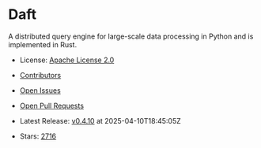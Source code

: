# Daft

A distributed query engine for large-scale data processing in Python and is implemented in Rust.
- License: [Apache License 2.0](https://spdx.org/licenses/Apache-2.0.html)

- [Contributors](https://github.com/Eventual-Inc/Daft/graphs/contributors)
- [Open Issues](https://github.com/Eventual-Inc/Daft/issues?q=sort%3Aupdated-desc+is%3Aissue+is%3Aopen)
- [Open Pull Requests](https://github.com/Eventual-Inc/Daft/pulls?q=sort%3Aupdated-desc+is%3Apr+is%3Aopen)
- Latest Release: [v0.4.10](https://github.com/Eventual-Inc/Daft/releases/tag/v0.4.10) at 2025-04-10T18:45:05Z

- Stars: [2716](https://github.com/Eventual-Inc/Daft/stargazers)

